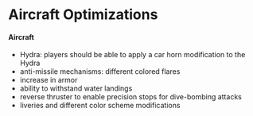# Aircraft Optimizations 


#### Aircraft 
- Hydra: players should be able to apply a car horn modification to the Hydra
- anti-missile mechanisms: different colored flares
- increase in armor
- ability to withstand water landings
- reverse thruster to enable precision stops for dive-bombing attacks
- liveries and different color scheme modifications
